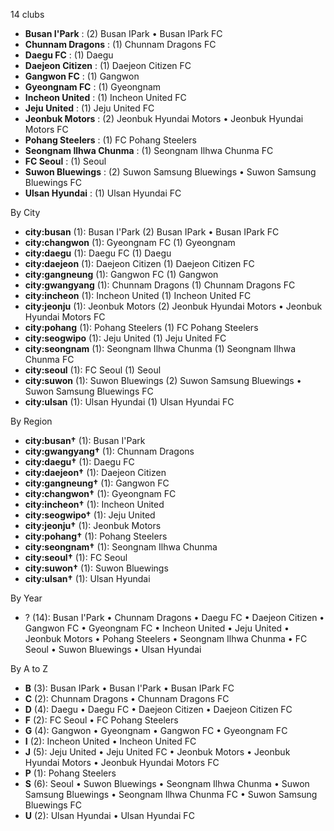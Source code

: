 14 clubs

- **Busan I'Park** : (2) Busan IPark • Busan IPark FC
- **Chunnam Dragons** : (1) Chunnam Dragons FC
- **Daegu FC** : (1) Daegu
- **Daejeon Citizen** : (1) Daejeon Citizen FC
- **Gangwon FC** : (1) Gangwon
- **Gyeongnam FC** : (1) Gyeongnam
- **Incheon United** : (1) Incheon United FC
- **Jeju United** : (1) Jeju United FC
- **Jeonbuk Motors** : (2) Jeonbuk Hyundai Motors • Jeonbuk Hyundai Motors FC
- **Pohang Steelers** : (1) FC Pohang Steelers
- **Seongnam Ilhwa Chunma** : (1) Seongnam Ilhwa Chunma FC
- **FC Seoul** : (1) Seoul
- **Suwon Bluewings** : (2) Suwon Samsung Bluewings • Suwon Samsung Bluewings FC
- **Ulsan Hyundai** : (1) Ulsan Hyundai FC




By City

- **city:busan** (1): Busan I'Park  (2) Busan IPark • Busan IPark FC
- **city:changwon** (1): Gyeongnam FC  (1) Gyeongnam
- **city:daegu** (1): Daegu FC  (1) Daegu
- **city:daejeon** (1): Daejeon Citizen  (1) Daejeon Citizen FC
- **city:gangneung** (1): Gangwon FC  (1) Gangwon
- **city:gwangyang** (1): Chunnam Dragons  (1) Chunnam Dragons FC
- **city:incheon** (1): Incheon United  (1) Incheon United FC
- **city:jeonju** (1): Jeonbuk Motors  (2) Jeonbuk Hyundai Motors • Jeonbuk Hyundai Motors FC
- **city:pohang** (1): Pohang Steelers  (1) FC Pohang Steelers
- **city:seogwipo** (1): Jeju United  (1) Jeju United FC
- **city:seongnam** (1): Seongnam Ilhwa Chunma  (1) Seongnam Ilhwa Chunma FC
- **city:seoul** (1): FC Seoul  (1) Seoul
- **city:suwon** (1): Suwon Bluewings  (2) Suwon Samsung Bluewings • Suwon Samsung Bluewings FC
- **city:ulsan** (1): Ulsan Hyundai  (1) Ulsan Hyundai FC




By Region

- **city:busan†** (1):   Busan I'Park
- **city:gwangyang†** (1):   Chunnam Dragons
- **city:daegu†** (1):   Daegu FC
- **city:daejeon†** (1):   Daejeon Citizen
- **city:gangneung†** (1):   Gangwon FC
- **city:changwon†** (1):   Gyeongnam FC
- **city:incheon†** (1):   Incheon United
- **city:seogwipo†** (1):   Jeju United
- **city:jeonju†** (1):   Jeonbuk Motors
- **city:pohang†** (1):   Pohang Steelers
- **city:seongnam†** (1):   Seongnam Ilhwa Chunma
- **city:seoul†** (1):   FC Seoul
- **city:suwon†** (1):   Suwon Bluewings
- **city:ulsan†** (1):   Ulsan Hyundai




By Year

- ? (14):   Busan I'Park • Chunnam Dragons • Daegu FC • Daejeon Citizen • Gangwon FC • Gyeongnam FC • Incheon United • Jeju United • Jeonbuk Motors • Pohang Steelers • Seongnam Ilhwa Chunma • FC Seoul • Suwon Bluewings • Ulsan Hyundai






By A to Z

- **B** (3): Busan IPark • Busan I'Park • Busan IPark FC
- **C** (2): Chunnam Dragons • Chunnam Dragons FC
- **D** (4): Daegu • Daegu FC • Daejeon Citizen • Daejeon Citizen FC
- **F** (2): FC Seoul • FC Pohang Steelers
- **G** (4): Gangwon • Gyeongnam • Gangwon FC • Gyeongnam FC
- **I** (2): Incheon United • Incheon United FC
- **J** (5): Jeju United • Jeju United FC • Jeonbuk Motors • Jeonbuk Hyundai Motors • Jeonbuk Hyundai Motors FC
- **P** (1): Pohang Steelers
- **S** (6): Seoul • Suwon Bluewings • Seongnam Ilhwa Chunma • Suwon Samsung Bluewings • Seongnam Ilhwa Chunma FC • Suwon Samsung Bluewings FC
- **U** (2): Ulsan Hyundai • Ulsan Hyundai FC




